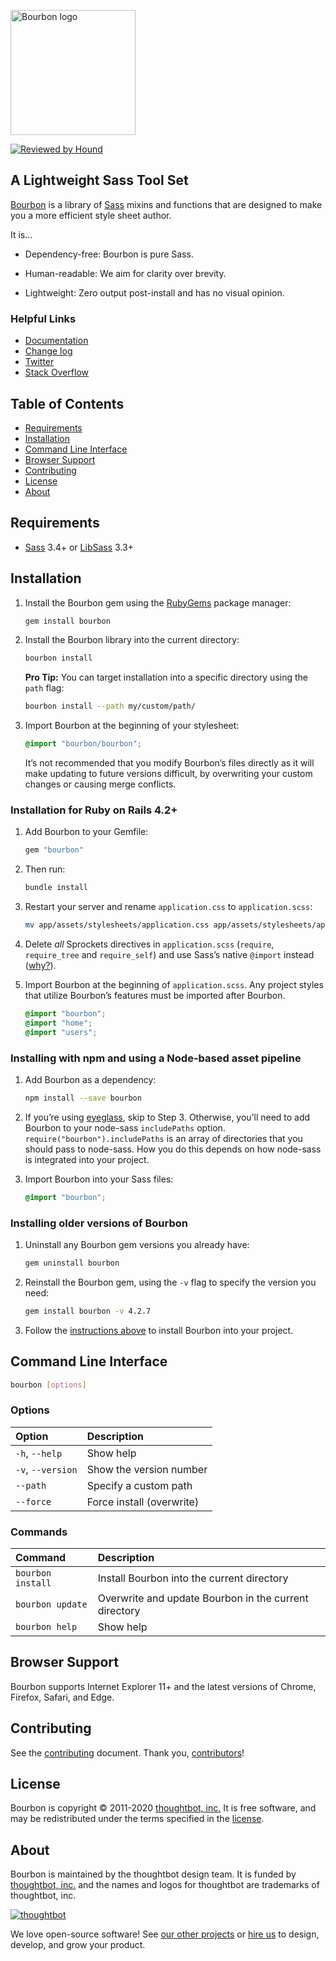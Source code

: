[<img src="https://images.thoughtbot.com/bourbon/bourbon-logo.svg" width="200" alt="Bourbon logo">][Bourbon]

[![Reviewed by Hound](https://img.shields.io/badge/Reviewed_by-Hound-8E64B0.svg)](https://houndci.com)

## A Lightweight Sass Tool Set

[Bourbon] is a library of [Sass] mixins and functions that are designed to make
you a more efficient style sheet author.

It is…

- Dependency-free: Bourbon is pure Sass.
- Human-readable: We aim for clarity over brevity.
- Lightweight: Zero output post-install and has no visual opinion.

  [Bourbon]: https://www.bourbon.io/
  [Sass]: http://sass-lang.com

### Helpful Links

- [Documentation](https://www.bourbon.io/docs/latest/)
- [Change log](CHANGELOG.md)
- [Twitter](https://twitter.com/bourbonsass)
- [Stack Overflow](https://stackoverflow.com/questions/tagged/bourbon)

## Table of Contents

- [Requirements](#requirements)
- [Installation](#installation)
- [Command Line Interface](#command-line-interface)
- [Browser Support](#browser-support)
- [Contributing](#contributing)
- [License](#license)
- [About](#about)

## Requirements

- [Sass] 3.4+ or [LibSass] 3.3+

  [Sass]: https://github.com/sass/sass
  [LibSass]: https://github.com/sass/libsass

## Installation

1. Install the Bourbon gem using the [RubyGems] package manager:

    ```bash
    gem install bourbon
    ```

1. Install the Bourbon library into the current directory:

    ```bash
    bourbon install
    ```

    **Pro Tip:** You can target installation into a specific directory using the
    `path` flag:

    ```bash
    bourbon install --path my/custom/path/
    ```

1. Import Bourbon at the beginning of your stylesheet:

    ```scss
    @import "bourbon/bourbon";
    ```

    It’s not recommended that you modify Bourbon’s files directly as it will
    make updating to future versions difficult, by overwriting your custom
    changes or causing merge conflicts.

  [RubyGems]: https://rubygems.org

### Installation for Ruby on Rails 4.2+

1. Add Bourbon to your Gemfile:

    ```ruby
    gem "bourbon"
    ```

1. Then run:

    ```bash
    bundle install
    ```

1. Restart your server and rename `application.css` to `application.scss`:

    ```bash
    mv app/assets/stylesheets/application.css app/assets/stylesheets/application.scss
    ```

1. Delete _all_ Sprockets directives in `application.scss` (`require`,
   `require_tree` and `require_self`) and use Sass’s native `@import` instead
   ([why?][sass-import]).

1. Import Bourbon at the beginning of `application.scss`. Any project styles
   that utilize Bourbon’s features must be imported after Bourbon.

    ```scss
    @import "bourbon";
    @import "home";
    @import "users";
    ```

  [sass-import]: https://content.pivotal.io/blog/structure-your-sass-files-with-import

### Installing with npm and using a Node-based asset pipeline

1. Add Bourbon as a dependency:

    ```bash
    npm install --save bourbon
    ```

1. If you’re using [eyeglass], skip to Step 3. Otherwise, you’ll need to add
   Bourbon to your node-sass `includePaths` option.
   `require("bourbon").includePaths` is an array of directories that you should
   pass to node-sass. How you do this depends on how node-sass is integrated
   into your project.

1. Import Bourbon into your Sass files:

    ```scss
    @import "bourbon";
    ```

  [eyeglass]: https://github.com/sass-eyeglass/eyeglass

### Installing older versions of Bourbon

1. Uninstall any Bourbon gem versions you already have:

    ```bash
    gem uninstall bourbon
    ```

1. Reinstall the Bourbon gem, using the `-v` flag to specify the version
   you need:

    ```bash
    gem install bourbon -v 4.2.7
    ```

1. Follow the [instructions above](#installation) to install Bourbon into
   your project.

## Command Line Interface

```bash
bourbon [options]
```

### Options

| Option            | Description               |
| :---------------- | :------------------------ |
| `-h`, `--help`    | Show help                 |
| `-v`, `--version` | Show the version number   |
| `--path`          | Specify a custom path     |
| `--force`         | Force install (overwrite) |

### Commands

| Command           | Description                                           |
| :---------------- | :---------------------------------------------------- |
| `bourbon install` | Install Bourbon into the current directory            |
| `bourbon update`  | Overwrite and update Bourbon in the current directory |
| `bourbon help`    | Show help                                             |

## Browser Support

Bourbon supports Internet Explorer 11+ and the latest versions of Chrome,
Firefox, Safari, and Edge.

## Contributing

See the [contributing] document. Thank you, [contributors]!

  [contributing]: CONTRIBUTING.md
  [contributors]: https://github.com/thoughtbot/bourbon/graphs/contributors

## License

Bourbon is copyright © 2011-2020 [thoughtbot, inc.][thoughtbot] It is free
software, and may be redistributed under the terms specified in the [license].

  [license]: LICENSE.md

## About

Bourbon is maintained by the thoughtbot design team. It is funded
by [thoughtbot, inc.][thoughtbot] and the names and logos for thoughtbot are
trademarks of thoughtbot, inc.

[![thoughtbot][thoughtbot-logo]][thoughtbot]

We love open-source software! See [our other projects][community] or
[hire us][hire] to design, develop, and grow your product.

  [thoughtbot]: https://thoughtbot.com?utm_source=github
  [thoughtbot-logo]: http://presskit.thoughtbot.com/images/thoughtbot-logo-for-readmes.svg
  [community]: https://thoughtbot.com/community?utm_source=github
  [hire]: https://thoughtbot.com/hire-us?utm_source=github
